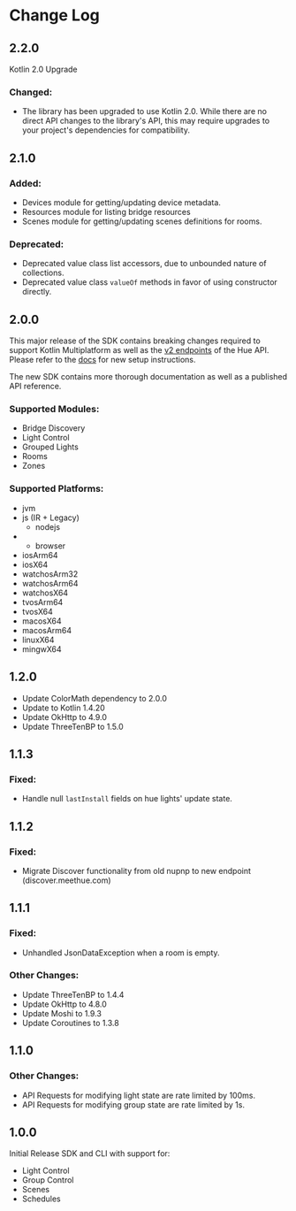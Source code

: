 Change Log
==========

2.2.0
-----

Kotlin 2.0 Upgrade

### Changed:

 - The library has been upgraded to use Kotlin 2.0. While there are no direct
   API changes to the library's API, this may require upgrades to your
   project's dependencies for compatibility.

2.1.0
-----

### Added:

 - Devices module for getting/updating device metadata.
 - Resources module for listing bridge resources
 - Scenes module for getting/updating scenes definitions for rooms.

### Deprecated:

 - Deprecated value class list accessors, due to unbounded nature of collections.
 - Deprecated value class `valueOf` methods in favor of using constructor directly.

2.0.0
-----

This major release of the SDK contains breaking changes required to support
Kotlin Multiplatform as well as the [v2 endpoints] of the Hue API. Please
refer to the [docs] for new setup instructions.

The new SDK contains more thorough documentation as well as a published API
reference.

### Supported Modules:

 - Bridge Discovery
 - Light Control
 - Grouped Lights
 - Rooms
 - Zones

### Supported Platforms:
 - jvm
 - js (IR + Legacy)
     - nodejs
 -   - browser
 - iosArm64
 - iosX64
 - watchosArm32
 - watchosArm64
 - watchosX64
 - tvosArm64
 - tvosX64
 - macosX64
 - macosArm64
 - linuxX64
 - mingwX64

[v2 endpoints]: https://developers.meethue.com/develop/hue-api-v2/api-reference/
[docs]: https://shade.lighting/

1.2.0
-----

 - Update ColorMath dependency to 2.0.0
 - Update to Kotlin 1.4.20
 - Update OkHttp to 4.9.0
 - Update ThreeTenBP to 1.5.0

1.1.3
-----

### Fixed:

 - Handle null `lastInstall` fields on hue lights' update state.

1.1.2
-----

### Fixed:

 - Migrate Discover functionality from old nupnp to new endpoint (discover.meethue.com)

1.1.1
-----

### Fixed:

 - Unhandled JsonDataException when a room is empty.

### Other Changes:
 - Update ThreeTenBP to 1.4.4
 - Update OkHttp to 4.8.0
 - Update Moshi to 1.9.3
 - Update Coroutines to 1.3.8

1.1.0
-----

### Other Changes:
 - API Requests for modifying light state are rate limited by 100ms.
 - API Requests for modifying group state are rate limited by 1s.

1.0.0
-----

Initial Release SDK and CLI with support for:
 - Light Control
 - Group Control
 - Scenes
 - Schedules
